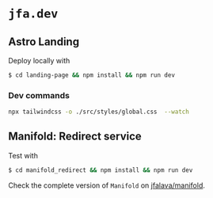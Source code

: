 # `jfa.dev`

## Astro Landing

Deploy locally with

```sh
$ cd landing-page && npm install && npm run dev
```

### Dev commands

```sh
npx tailwindcss -o ./src/styles/global.css  --watch
```

## Manifold: Redirect service

Test with

```sh
$ cd manifold_redirect && npm install && npm run dev
```

Check the complete version of `Manifold` on [jfalava/manifold](https://github.com/jfalava/manifold).
